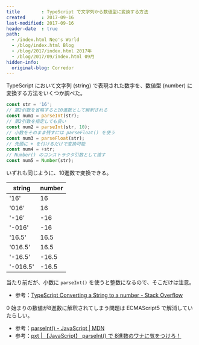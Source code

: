 ```yaml
---
title        : TypeScript で文字列から数値型に変換する方法
created      : 2017-09-16
last-modified: 2017-09-16
header-date  : true
path:
  - /index.html Neo's World
  - /blog/index.html Blog
  - /blog/2017/index.html 2017年
  - /blog/2017/09/index.html 09月
hidden-info:
  original-blog: Corredor
---
```


TypeScript において文字列 (string) で表現された数字を、数値型 (number) に変換する方法をいくつか調べた。

```typescript
const str = '16';
// 第2引数を省略すると10進数として解釈される
const num1 = parseInt(str);
// 第2引数を指定しても良い
const num2 = parseInt(str, 10);
// 小数をそのまま残すには parseFloat() を使う
const num3 = parseFloat(str);
// 先頭に + を付けるだけで変換可能
const num4 = +str;
// Number() のコンストラクタ引数として渡す
const num5 = Number(str);
```

いずれも同じように、10進数で変換できる。

| string   | number |
|----------|--------|
| '16'     | 16     |
| '016'    | 16     |
| '-16'    | -16    |
| '-016'   | -16    |
| '16.5'   | 16.5   |
| '016.5'  | 16.5   |
| '-16.5'  | -16.5  |
| '-016.5' | -16.5  |

当たり前だが、小数に `parseInt()` を使うと整数になるので、そこだけは注意。

- 参考：[TypeScript Converting a String to a number - Stack Overflow](https://stackoverflow.com/questions/14667713/typescript-converting-a-string-to-a-number)

0 始まりの数値が8進数に解釈されてしまう問題は ECMAScript5 で解消していたらしい。

- 参考：[parseInt() - JavaScript | MDN](https://developer.mozilla.org/ja/docs/Web/JavaScript/Reference/Global_Objects/parseInt#%E5%9F%BA%E6%95%B0%E3%82%92%E4%B8%8E%E3%81%88%E3%81%AA%E3%81%848%E9%80%B2%E6%95%B0%E3%81%AE%E8%A7%A3%E9%87%88)
- 参考：[pxt | 【JavaScript】 parseInt() で 8進数のワナに気をつけろ！](http://www.pxt.jp/ja/diary/article/195/)
